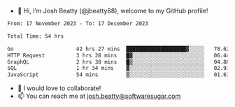 - 👋 Hi, I’m Josh Beatty (@jbeatty88), welcome to my GitHub profile!

<!--START_SECTION:waka-->

```txt
From: 17 November 2023 - To: 17 December 2023

Total Time: 54 hrs

Go                    42 hrs 27 mins  ███████████████████▓░░░░░   78.62 %
HTTP Request          3 hrs 28 mins   █▓░░░░░░░░░░░░░░░░░░░░░░░   06.44 %
GraphQL               2 hrs 38 mins   █▒░░░░░░░░░░░░░░░░░░░░░░░   04.88 %
SQL                   1 hr 34 mins    ▓░░░░░░░░░░░░░░░░░░░░░░░░   02.91 %
JavaScript            54 mins         ▒░░░░░░░░░░░░░░░░░░░░░░░░   01.67 %
```

<!--END_SECTION:waka-->

- 💞️ I would love to collaborate!
- 📫 You can reach me at josh.beatty@softwaresugar.com

<!---
jbeatty88/jbeatty88 is a ✨ special ✨ repository because its `README.md` (this file) appears on your GitHub profile.
You can click the Preview link to take a look at your changes.
--->
